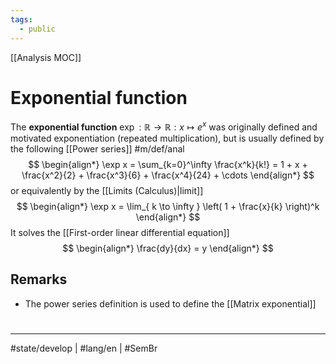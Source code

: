 ```yaml
---
tags:
  - public
---
```

[[Analysis MOC]]
# Exponential function

The **exponential function** $\exp : \mathbb{R} \to \mathbb{R} : x \mapsto e^x$ was originally defined and motivated exponentiation (repeated multiplication), but is usually defined by the following [[Power series]] #m/def/anal 
$$
\begin{align*}
\exp x = \sum_{k=0}^\infty \frac{x^k}{k!} = 1 + x + \frac{x^2}{2} + \frac{x^3}{6} + \frac{x^4}{24} + \cdots
\end{align*}
$$
or equivalently by the [[Limits (Calculus)|limit]]
$$
\begin{align*}
\exp x =
\lim_{ k \to \infty } \left( 1 + \frac{x}{k} \right)^k
\end{align*}
$$
It solves the [[First-order linear differential equation]]
$$
\begin{align*}
\frac{dy}{dx} = y
\end{align*}
$$

## Remarks

- The power series definition is used to define the [[Matrix exponential]]

#
---
#state/develop | #lang/en | #SemBr
